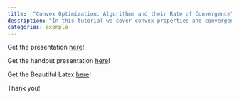 ```yaml
---
title:  "Convex Optimization: Algorithms and their Rate of Convergence"
description: "In this tutorial we cover convex properties and convergence proofs regarding Projected Gradient Descent, Mirror Descent and their stochastic counterparts, enjoy!"
categories: example
---
```


Get the presentation [here](\assets\convex\convex_pres.pdf)!

Get the handout presentation [here](\assets\convex\convex_handout.pdf)!

Get the Beautiful Latex [here](\assets\convex\convex.zip)!

Thank you! 

